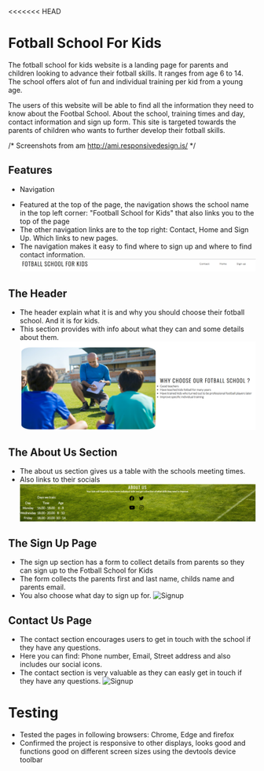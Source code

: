 <<<<<<< HEAD
 # Fotball School For Kids 

The fotball school for kids website is a landing page for parents and children looking to advance their fotball skills. It ranges from age 6 to 14. 
The school offers alot of fun and individual training per kid from a young age. 

The users of this website will be able to find all the information they need to know about the Footbal School. About the school, training times and day, contact information and sign up form. 
This site is targeted towards the parents of children who wants to further develop their fotball skills. 

/* Screenshots from am http://ami.responsivedesign.is/ */

## Features

* Navigation
- Featured at the top of the page, the navigation shows the school name in the top left corner: "Football School for Kids" that also links you to the top of the page
- The other navigation links are to the top right: Contact, Home and Sign Up. Which links to new pages. 
- The navigation makes it easy to find where to sign up and where to find contact information. 
![Navigation](./assets/images/headline.PNG)

## The Header

- The header explain what it is and why you should choose their fotball school. And it is for kids.
- This section provides with info about what they can and some details about them.
![Header](./assets/images/why-choose-our-fotball-school.PNG)

## The About Us Section

- The about us section gives us a table with the schools meeting times.
- Also links to their socials 
![AboutUs](./assets/images/about-us.PNG)


## The Sign Up Page

- The sign up section has a form to collect details from parents so they can sign up to the Fotball School for Kids
- The form collects the parents first and last name, childs name and parents email. 
- You also choose what day to sign up for.
![Signup](./assets/images/signup-form.PNG)


## Contact Us Page

- The contact section encourages users to get in touch with the school if they have any questions.
- Here you can find: Phone number, Email, Street address and also includes our social icons.
- The contact section is very valuable as they can easly get in touch if they have any questions.
![Signup](./assets/images/contact-us.PNG)



# Testing

- Tested the pages in following browsers: Chrome, Edge and firefox
- Confirmed the project is responsive to other displays, looks good and functions good on different screen sizes using the devtools device toolbar


